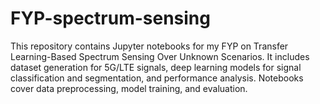 # FYP-spectrum-sensing
This repository contains Jupyter notebooks for my FYP on Transfer Learning-Based Spectrum Sensing Over Unknown Scenarios. It includes dataset generation for 5G/LTE signals, deep learning models for signal classification and segmentation, and performance analysis. Notebooks cover data preprocessing, model training, and evaluation.
